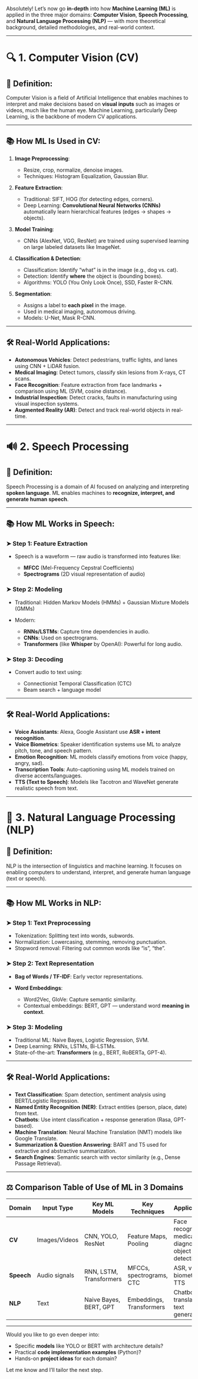 Absolutely! Let’s now go **in-depth** into how **Machine Learning (ML)** is applied in the three major domains: **Computer Vision**, **Speech Processing**, and **Natural Language Processing (NLP)** — with more theoretical background, detailed methodologies, and real-world context.

---

# 🔍 1. **Computer Vision (CV)**

## 📌 Definition:

Computer Vision is a field of Artificial Intelligence that enables machines to interpret and make decisions based on **visual inputs** such as images or videos, much like the human eye. Machine Learning, particularly Deep Learning, is the backbone of modern CV applications.

---

## 📚 How ML Is Used in CV:

1. **Image Preprocessing**:

   * Resize, crop, normalize, denoise images.
   * Techniques: Histogram Equalization, Gaussian Blur.

2. **Feature Extraction**:

   * Traditional: SIFT, HOG (for detecting edges, corners).
   * Deep Learning: **Convolutional Neural Networks (CNNs)** automatically learn hierarchical features (edges → shapes → objects).

3. **Model Training**:

   * CNNs (AlexNet, VGG, ResNet) are trained using supervised learning on large labeled datasets like ImageNet.

4. **Classification & Detection**:

   * Classification: Identify “what” is in the image (e.g., dog vs. cat).
   * Detection: Identify **where** the object is (bounding boxes).
   * Algorithms: YOLO (You Only Look Once), SSD, Faster R-CNN.

5. **Segmentation**:

   * Assigns a label to **each pixel** in the image.
   * Used in medical imaging, autonomous driving.
   * Models: U-Net, Mask R-CNN.

---

## 🛠 Real-World Applications:

* **Autonomous Vehicles**: Detect pedestrians, traffic lights, and lanes using CNN + LiDAR fusion.
* **Medical Imaging**: Detect tumors, classify skin lesions from X-rays, CT scans.
* **Face Recognition**: Feature extraction from face landmarks + comparison using ML (SVM, cosine distance).
* **Industrial Inspection**: Detect cracks, faults in manufacturing using visual inspection systems.
* **Augmented Reality (AR)**: Detect and track real-world objects in real-time.

---

# 🔊 2. **Speech Processing**

## 📌 Definition:

Speech Processing is a domain of AI focused on analyzing and interpreting **spoken language**. ML enables machines to **recognize, interpret, and generate human speech**.

---

## 📚 How ML Works in Speech:

### ➤ Step 1: **Feature Extraction**

* Speech is a waveform — raw audio is transformed into features like:

  * **MFCC** (Mel-Frequency Cepstral Coefficients)
  * **Spectrograms** (2D visual representation of audio)

### ➤ Step 2: **Modeling**

* Traditional: Hidden Markov Models (HMMs) + Gaussian Mixture Models (GMMs)
* Modern:

  * **RNNs/LSTMs**: Capture time dependencies in audio.
  * **CNNs**: Used on spectrograms.
  * **Transformers** (like **Whisper** by OpenAI): Powerful for long audio.

### ➤ Step 3: **Decoding**

* Convert audio to text using:

  * Connectionist Temporal Classification (CTC)
  * Beam search + language model

---

## 🛠 Real-World Applications:

* **Voice Assistants**: Alexa, Google Assistant use **ASR + intent recognition**.
* **Voice Biometrics**: Speaker identification systems use ML to analyze pitch, tone, and speech pattern.
* **Emotion Recognition**: ML models classify emotions from voice (happy, angry, sad).
* **Transcription Tools**: Auto-captioning using ML models trained on diverse accents/languages.
* **TTS (Text to Speech)**: Models like Tacotron and WaveNet generate realistic speech from text.

---

# 💬 3. **Natural Language Processing (NLP)**

## 📌 Definition:

NLP is the intersection of linguistics and machine learning. It focuses on enabling computers to understand, interpret, and generate human language (text or speech).

---

## 📚 How ML Works in NLP:

### ➤ Step 1: **Text Preprocessing**

* Tokenization: Splitting text into words, subwords.
* Normalization: Lowercasing, stemming, removing punctuation.
* Stopword removal: Filtering out common words like “is”, “the”.

### ➤ Step 2: **Text Representation**

* **Bag of Words / TF-IDF**: Early vector representations.
* **Word Embeddings**:

  * Word2Vec, GloVe: Capture semantic similarity.
  * Contextual embeddings: BERT, GPT — understand word **meaning in context**.

### ➤ Step 3: **Modeling**

* Traditional ML: Naive Bayes, Logistic Regression, SVM.
* Deep Learning: RNNs, LSTMs, Bi-LSTMs.
* State-of-the-art: **Transformers** (e.g., BERT, RoBERTa, GPT-4).

---

## 🛠 Real-World Applications:

* **Text Classification**: Spam detection, sentiment analysis using BERT/Logistic Regression.
* **Named Entity Recognition (NER)**: Extract entities (person, place, date) from text.
* **Chatbots**: Use intent classification + response generation (Rasa, GPT-based).
* **Machine Translation**: Neural Machine Translation (NMT) models like Google Translate.
* **Summarization & Question Answering**: BART and T5 used for extractive and abstractive summarization.
* **Search Engines**: Semantic search with vector similarity (e.g., Dense Passage Retrieval).

---

## ⚖️ Comparison Table of Use of ML in 3 Domains

| Domain     | Input Type    | Key ML Models           | Key Techniques           | Applications                                          |
| ---------- | ------------- | ----------------------- | ------------------------ | ----------------------------------------------------- |
| **CV**     | Images/Videos | CNN, YOLO, ResNet       | Feature Maps, Pooling    | Face recognition, medical diagnosis, object detection |
| **Speech** | Audio signals | RNN, LSTM, Transformers | MFCCs, spectrograms, CTC | ASR, voice biometrics, TTS                            |
| **NLP**    | Text          | Naive Bayes, BERT, GPT  | Embeddings, Transformers | Chatbots, translation, text generation                |

---

Would you like to go even deeper into:

* Specific **models** like YOLO or BERT with architecture details?
* Practical **code implementation examples** (Python)?
* Hands-on **project ideas** for each domain?

Let me know and I’ll tailor the next step.
